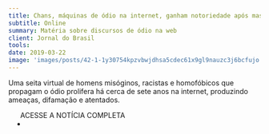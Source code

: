 ```yaml
---
title: Chans, máquinas de ódio na internet, ganham notoriedade após massacre de Suzano
subtitle: Online
summary: Matéria sobre discursos de ódio na web
client: Jornal do Brasil
tools: 
date: 2019-03-22
image: 'images/posts/42-1-1y30754kpzvbwjdhsa5cdec61x9gl9nauzc3j6bcfujo.png'
---
```


Uma seita virtual de homens misóginos, racistas e homofóbicos que propagam o ódio prolifera há cerca de sete anos na internet, produzindo ameaças, difamação e atentados.

<div class="post__share"><ul class="share__list list-reset">ACESSE A NOTÍCIA COMPLETA<li class="share__item" style="margin-left: 10px"><a class="share__link share__facebook" style="background: #fa5657" href="https://www.jb.com.br/pais/2019/03/991058-chans--maquinas-de-odio-na-internet--ganham-notoriedade-apos-massacre-de-suzano.html" title="Link" rel="nofollow"><i class="fa-solid fa-link"></i></a></li></ul></div>
<!-- <div class="gallery-box"><div class="gallery"><img src="/clipping/images/example-1.jpg" loading="lazy" alt="Project"><img src="/clipping/images/example-2.jpg" loading="lazy" alt="Project"></div><em>Gallery / <a href="https://www.freepik.com/" target="_blank">Freepic</a></em></div> -->